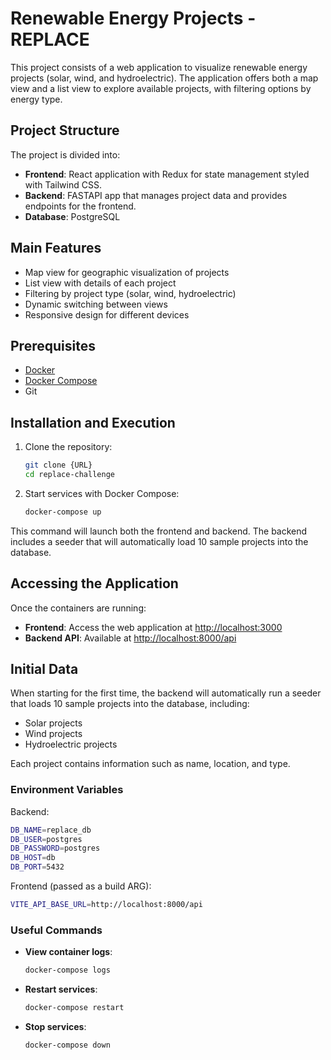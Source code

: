 # Renewable Energy Projects - REPLACE

This project consists of a web application to visualize renewable energy projects (solar, wind, and hydroelectric). The application offers both a map view and a list view to explore available projects, with filtering options by energy type.

## Project Structure

The project is divided into:

- **Frontend**: React application with Redux for state management styled with Tailwind CSS.
- **Backend**: FASTAPI app that manages project data and provides endpoints for the frontend.
- **Database**: PostgreSQL

## Main Features

- Map view for geographic visualization of projects
- List view with details of each project
- Filtering by project type (solar, wind, hydroelectric)
- Dynamic switching between views
- Responsive design for different devices

## Prerequisites

- [Docker](https://www.docker.com/get-started)
- [Docker Compose](https://docs.docker.com/compose/install/)
- Git

## Installation and Execution

1. Clone the repository:
   ```bash
   git clone {URL}
   cd replace-challenge
   ```

2. Start services with Docker Compose:
   ```bash
   docker-compose up
   ```

This command will launch both the frontend and backend. The backend includes a seeder that will automatically load 10 sample projects into the database.

## Accessing the Application

Once the containers are running:

- **Frontend**: Access the web application at [http://localhost:3000](http://localhost:3000)
- **Backend API**: Available at [http://localhost:8000/api](http://localhost:8000/api)

## Initial Data

When starting for the first time, the backend will automatically run a seeder that loads 10 sample projects into the database, including:
- Solar projects
- Wind projects
- Hydroelectric projects

Each project contains information such as name, location, and type.


### Environment Variables

Backend: 

  ```bash
  DB_NAME=replace_db
  DB_USER=postgres
  DB_PASSWORD=postgres
  DB_HOST=db
  DB_PORT=5432
  ```

Frontend (passed as a build ARG): 

  ```bash
  VITE_API_BASE_URL=http://localhost:8000/api
  ```

### Useful Commands

- **View container logs**:
  ```bash
  docker-compose logs
  ```

- **Restart services**:
  ```bash
  docker-compose restart
  ```

- **Stop services**:
  ```bash
  docker-compose down
  ```
